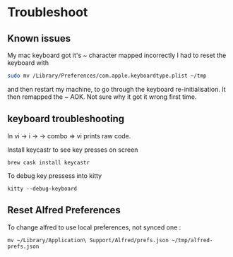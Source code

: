 # Troubleshoot

## Known issues

My mac keyboard got it's ~ character mapped incorrectly I had to reset the
keyboard with

```bash
sudo mv /Library/Preferences/com.apple.keyboardtype.plist ~/tmp
```

and then restart my machine, to go through the keyboard re-initialisation. It
then remapped the ~ AOK. Not sure why it got it wrong first time.

## keyboard troubleshooting

In vi -> i -> <C-v> -> <key> combo => vi prints raw code.

Install keycastr to see key presses on screen

    brew cask install keycastr

To debug key pressess into kitty

    kitty --debug-keyboard

## Reset Alfred Preferences

To change alfred to use local preferences, not synced one :

    mv ~/Library/Application\ Support/Alfred/prefs.json ~/tmp/alfred-prefs.json

